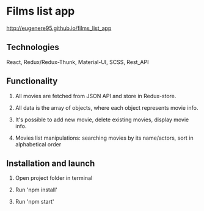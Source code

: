 # Films list app
http://eugenere95.github.io/films_list_app

## Technologies
React, Redux/Redux-Thunk, Material-UI, SCSS, Rest_API

## Functionality

1. All movies are fetched from JSON API and store in Redux-store.

2. All data is the array of objects, where each object represents movie info.

3. It's possible to add new movie, delete existing movies, display movie info.

4. Movies list manipulations: searching movies by its name/actors, sort in alphabetical order

## Installation and launch

1. Open project folder in terminal

2. Run 'npm install'

3. Run 'npm start'